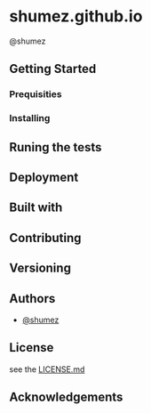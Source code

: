 <!--
@Author: shumez
@Date:   2018-05-16 14:20:16
@Project: shumez.github.io
@Filename: README.md
@Last modified by:   shumez
@Last modified time: 2018-05-16 16:29:00
-->


# shumez.github.io

@shumez


## Getting Started

### Prequisities

### Installing

## Runing the tests

## Deployment

## Built with

## Contributing

## Versioning

## Authors

* [@shumez]


## License

see the [LICENSE.md]

## Acknowledgements


[@shumez]: https://github.com/shumez
<!-- [shumez.github.io]: https://github.com/shumez/shumez.github.io -->
[CHANGELOG.md]: CHANGELOG.md
[DOCUMENT.md]: DOCUMENT.md
[LICENSE.md]: LICENSE.md
[README.md]: README.md